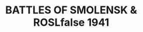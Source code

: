 ---
layout: product
title: "BATTLES OF SMOLENSK & ROSLfalse 1941"
price: "2400" 
desc: "Maketa"
img_path: "/assets/img/DRA6791.webp"
brand: "Dragon"
available: false
special_offer: false
new: false
soon: false
cat: "010000"
subcat: "010600"
subsubcat: "0N/A"
sifra: "DRA6791"
popular: false
spec: false
---